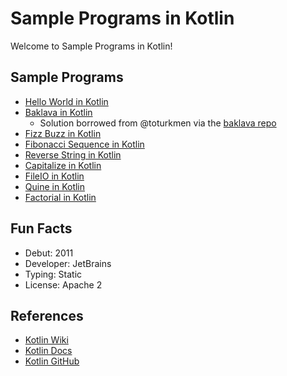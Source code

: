 # Sample Programs in Kotlin

Welcome to Sample Programs in Kotlin!

## Sample Programs

- [Hello World in Kotlin][2]
- [Baklava in Kotlin][6]
  - Solution borrowed from @toturkmen via the [baklava repo][1]
- [Fizz Buzz in Kotlin][7]
- [Fibonacci Sequence in Kotlin][8]
- [Reverse String in Kotlin][9]
- [Capitalize in Kotlin][10]
- [FileIO in Kotlin][11]
- [Quine in Kotlin][12]
- [Factorial in Kotlin][14]

## Fun Facts

- Debut: 2011
- Developer: JetBrains
- Typing: Static
- License: Apache 2

## References

- [Kotlin Wiki][3]
- [Kotlin Docs][4]
- [Kotlin GitHub][5]

[1]: https://github.com/toturkmen/baklava
[2]: https://therenegadecoder.com/code/hello-world-in-kotlin/
[3]: https://en.wikipedia.org/wiki/Kotlin_(programming_language)
[4]: https://kotlinlang.org/
[5]: https://github.com/JetBrains/kotlin
[6]: https://github.com/TheRenegadeCoder/sample-programs/issues/430
[7]: https://github.com/TheRenegadeCoder/sample-programs/issues/511
[8]: https://github.com/TheRenegadeCoder/sample-programs/issues/566
[9]: https://github.com/TheRenegadeCoder/sample-programs/issues/587
[10]: https://github.com/TheRenegadeCoder/sample-programs/issues/1393
[11]: https://github.com/TheRenegadeCoder/sample-programs/issues/1398
[12]: https://github.com/TheRenegadeCoder/sample-programs/issues/1712
[14]: https://github.com/TheRenegadeCoder/sample-programs/issues/1399
